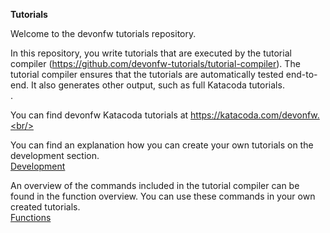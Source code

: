**Tutorials**

Welcome to the devonfw tutorials repository.

In this repository, you write tutorials that are executed by the tutorial compiler (https://github.com/devonfw-tutorials/tutorial-compiler). The tutorial compiler ensures that the tutorials are automatically tested end-to-end. It also generates other output, such as full Katacoda tutorials.<br/>.

You can find devonfw Katacoda tutorials at https://katacoda.com/devonfw.<br/>

You can find an explanation how you can create your own tutorials on the development section.<br/>
[Development](https://github.com/devonfw-tutorials/tutorials/wiki/Development)

An overview of the commands included in the tutorial compiler can be found in the function overview. You can use these commands in your own created tutorials.<br/>
[Functions](https://github.com/devonfw-tutorials/tutorials/wiki/Functions)
